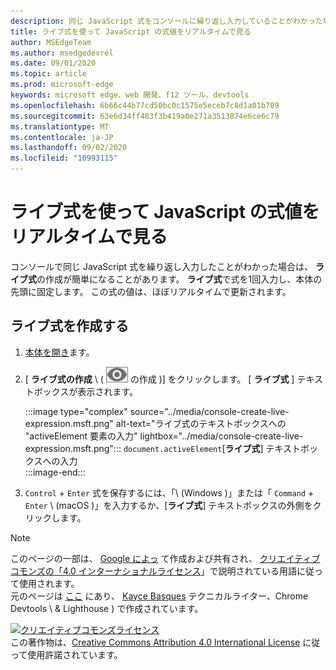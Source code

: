 ```yaml
---
description: 同じ JavaScript 式をコンソールに繰り返し入力していることがわかった場合は、代わりにライブ式を試してください。
title: ライブ式を使って JavaScript の式値をリアルタイムで見る
author: MSEdgeTeam
ms.author: msedgedevrel
ms.date: 09/01/2020
ms.topic: article
ms.prod: microsoft-edge
keywords: microsoft edge、web 開発、f12 ツール、devtools
ms.openlocfilehash: 6b66c44b77cd50bc0c1575e5eceb7c8d1a01b709
ms.sourcegitcommit: 63e6d34ff483f3b419a0e271a3513874e6ce6c79
ms.translationtype: MT
ms.contentlocale: ja-JP
ms.lasthandoff: 09/02/2020
ms.locfileid: "10993115"
---
```

<!-- Copyright Kayce Basques 

   Licensed under the Apache License, Version 2.0 (the "License");
   you may not use this file except in compliance with the License.
   You may obtain a copy of the License at

       https://www.apache.org/licenses/LICENSE-2.0

   Unless required by applicable law or agreed to in writing, software
   distributed under the License is distributed on an "AS IS" BASIS,
   WITHOUT WARRANTIES OR CONDITIONS OF ANY KIND, either express or implied.
   See the License for the specific language governing permissions and
   limitations under the License.  -->





# ライブ式を使って JavaScript の式値をリアルタイムで見る   

  

コンソールで同じ JavaScript 式を繰り返し入力したことがわかった場合は、 **ライブ式**の作成が簡単になることがあります。  **ライブ式**で式を1回入力し、本体の先頭に固定します。  この式の値は、ほぼリアルタイムで更新されます。  

## ライブ式を作成する   

1.  [本体を開き][DevToolsConsoleReferenceOpenConsole]ます。  
1.  [ **ライブ式の作成** \ ( ![ ライブ式 ][ImageCreateLiveExpressionIcon] の作成 \)] をクリックします。  [ **ライブ式** ] テキストボックスが表示されます。  
    
    :::image type="complex" source="../media/console-create-live-expression.msft.png" alt-text="ライブ式のテキストボックスへの &quot;activeElement 要素の入力" lightbox="../media/console-create-live-expression.msft.png":::
       `document.activeElement`[**ライブ式**] テキストボックスへの入力  
    :::image-end:::  
    
1.  `Control` + `Enter` 式を保存するには、「\ (Windows \)」または「 `Command` + `Enter` \ (macOS \)」を入力するか、[**ライブ式**] テキストボックスの外側をクリックします。  

<!--todo: add reference open console (open the console) section when available  -->  

 



<!-- image links -->  

[ImageCreateLiveExpressionIcon]: ../media/create-live-expression-icon.msft.png  

<!-- links -->  

[DevToolsConsoleReferenceOpenConsole]: ./reference.md#open-the-console "本体本体のリファレンスを開く |Microsoft ドキュメント"  

> [!NOTE]
> このページの一部は、 [Google によっ][GoogleSitePolicies] て作成および共有され、 [クリエイティブコモンズの「4.0 インターナショナルライセンス][CCA4IL]」で説明されている用語に従って使用されます。  
> 元のページは [ここ](https://developers.google.com/web/tools/chrome-devtools/console/live-expressions) にあり、 [Kayce Basques][KayceBasques] テクニカルライター、Chrome Devtools \ & Lighthouse \) で作成されています。  

[![クリエイティブコモンズライセンス][CCby4Image]][CCA4IL]  
この著作物は、[Creative Commons Attribution 4.0 International License][CCA4IL] に従って使用許諾されています。  

[CCA4IL]: https://creativecommons.org/licenses/by/4.0  
[CCby4Image]: https://i.creativecommons.org/l/by/4.0/88x31.png  
[GoogleSitePolicies]: https://developers.google.com/terms/site-policies  
[KayceBasques]: https://developers.google.com/web/resources/contributors/kaycebasques  
